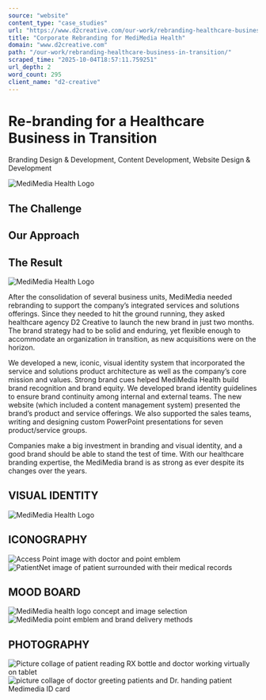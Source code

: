```yaml
---
source: "website"
content_type: "case_studies"
url: "https://www.d2creative.com/our-work/rebranding-healthcare-business-in-transition/"
title: "Corporate Rebranding for MediMedia Health"
domain: "www.d2creative.com"
path: "/our-work/rebranding-healthcare-business-in-transition/"
scraped_time: "2025-10-04T18:57:11.759251"
url_depth: 2
word_count: 295
client_name: "d2-creative"
---
```


# Re-branding for a Healthcare Business in Transition

Branding Design & Development, Content Development, Website Design & Development

![MediMedia Health Logo](https://www.d2creative.com/wp-content/uploads/2022/07/mmh-mobile-visual-identity@2x.jpg)

## The Challenge

## Our Approach

## The Result

![MediMedia Health Logo](https://www.d2creative.com/wp-content/uploads/2022/07/mmh-mobile-visual-identity@2x.jpg)

After the consolidation of several business units, MediMedia needed rebranding to support the company’s integrated services and solutions offerings. Since they needed to hit the ground running, they asked healthcare agency D2 Creative to launch the new brand in just two months. The brand strategy had to be solid and enduring, yet flexible enough to accommodate an organization in transition, as new acquisitions were on the horizon.

We developed a new, iconic, visual identity system that incorporated the service and solutions product architecture as well as the company’s core mission and values. Strong brand cues helped MediMedia Health build brand recognition and brand equity. We developed brand identity guidelines to ensure brand continuity among internal and external teams. The new website (which included a content management system) presented the brand’s product and service offerings. We also supported the sales teams, writing and designing custom PowerPoint presentations for seven product/service groups.

Companies make a big investment in branding and visual identity, and a good brand should be able to stand the test of time. With our healthcare branding expertise, the MediMedia brand is as strong as ever despite its changes over the years.

## VISUAL IDENTITY

![MediMedia Health Logo](https://www.d2creative.com/wp-content/uploads/2022/07/mmh-mobile-visual-identity@2x.jpg)

## ICONOGRAPHY

![Access Point image with doctor and point emblem](https://www.d2creative.com/wp-content/uploads/2022/05/ico-mmh-accesspoint@2x.png) ![PatientNet image of patient surrounded with their medical records](https://www.d2creative.com/wp-content/uploads/2022/05/ico-mmh-patientnet@2x.png)

## MOOD BOARD

![MediMedia health logo concept and image selection](https://www.d2creative.com/wp-content/uploads/2022/05/mmh-mobile-moodboard-1@2x.png) ![MediMedia point emblem and brand delivery methods](https://www.d2creative.com/wp-content/uploads/2022/05/mmh-mobile-moodboard-2@2x.png)

## PHOTOGRAPHY

![Picture collage of patient reading RX bottle and doctor working virtually on tablet](https://www.d2creative.com/wp-content/uploads/2022/05/mmh-mobile-photo-1@2x.png) ![picture collage of doctor greeting patients and Dr. handing patient Medimedia ID card](https://www.d2creative.com/wp-content/uploads/2022/05/mmh-mobile-photo-2@2x.png)